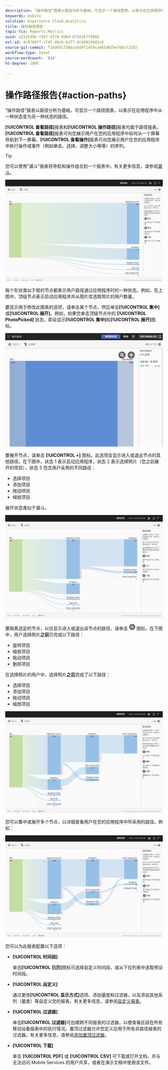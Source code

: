 ```yaml
---
description: “操作路径”报表以路径分析为基础，可显示一个路径图表，以表示在应用程序中从一种状态变为另一种状态的路径。
keywords: mobile
solution: Experience Cloud,Analytics
title: 操作路径报告
topic-fix: Reports,Metrics
uuid: a21e5d9e-fd57-4178-9d64-87181b7f988b
exl-id: 4c97b07f-17df-49cb-b2f7-dcb682d9d3c6
source-git-commit: f18d65c738ba16d9f1459ca485d87be708cf23d2
workflow-type: tm+mt
source-wordcount: '524'
ht-degree: 100%

---
```


# 操作路径报告{#action-paths}

“操作路径”报表以路径分析为基础，可显示一个路径图表，以表示在应用程序中从一种状态变为另一种状态的路径。

**[!UICONTROL 查看路径]**&#x200B;报表和&#x200B;**[!UICONTROL 操作路径]**&#x200B;报表均属于路径报表。**[!UICONTROL 查看路径]**&#x200B;报表可向您展示用户在您的应用程序中如何从一个屏幕导航到下一屏幕。**[!UICONTROL 查看操作]**&#x200B;报表可向您展示用户在您的应用程序中执行操作或事件（例如单击、选择、调整大小等等）的序列。

>[!TIP]
>
>您可以使用“漏斗”报表将导航和操作组合到一个报表中。有关更多信息，请参阅[漏斗](/help/using/usage/reports-funnel.md)。

![](assets/action_paths.png)

每个形状类似于框的节点都表示用户路径通过应用程序时的一种状态。例如，在上图中，顶级节点表示启动应用程序并从图片库选取照片的用户数量。

要显示用于修改此图表的选项，请单击某个节点，然后单击&#x200B;**[!UICONTROL 集中]**&#x200B;或&#x200B;**[!UICONTROL 展开]**。例如，如果您单击顶级节点中的 **[!UICONTROL PhotoPicked]** 状态，即会显示&#x200B;**[!UICONTROL 集中]**&#x200B;和&#x200B;**[!UICONTROL 展开]**&#x200B;图标。

![](assets/action_paths_icons.png)

要展开节点，请单击 **[!UICONTROL +]** 图标。此选项会显示进入或退出节点的其他路径。在下图中，状态 1 表示启动应用程序，状态 2 表示选择照片（您之前展开的项目），状态 3 包含用户采用的不同路径：

* 选择项目
* 添加项目
* 拖动项目
* 缩放项目

展开状态类似于漏斗。

![操作路径展开](assets/action_paths_expand.png)

要隔离选定的节点，以仅显示进入或退出该节点的路径，请单击 ![集中图标](assets/icon_focus.png) 图标。在下图中，用户选择照片&#x200B;**之前**&#x200B;已完成以下路径：

* 旋转项目
* 缩放项目
* 拖动项目
* 删除项目

在选择照片的用户中，选择照片&#x200B;**之后**&#x200B;完成了以下路径：

* 选择项目
* 添加项目
* 拖动项目
* 缩放项目

![操作路径集中](assets/action_paths_focus.png)

您可以集中或展开多个节点，以详细查看用户在您的应用程序中所采用的路径。例如：

![操作路径多个](assets/action_paths_mult.png)

您可以为此报表配置以下选项：

* **[!UICONTROL 时间段]**

   单击&#x200B;**[!UICONTROL 日历]**&#x200B;图标可选择自定义时间段，或从下拉列表中选取预设时间段。

* **[!UICONTROL 自定义]**

   通过更改&#x200B;**[!UICONTROL 显示方式]**&#x200B;选项、添加量度和过滤器，以及添加其他系列（量度）等自定义您的报表。有关更多信息，请参阅[自定义报表](/help/using/usage/reports-customize/reports-customize.md)。

* **[!UICONTROL 过滤器]**

   单击&#x200B;**[!UICONTROL 过滤器]**&#x200B;可创建跨不同报表的过滤器，以便查看区段在所有移动设备报表中的执行情况。置顶过滤器允许您定义应用于所有非路径报表的过滤器。有关更多信息，请参阅[添加置顶过滤器](/help/using/usage/reports-customize/t-sticky-filter.md)。

* **[!UICONTROL 下载]**

   单击 **[!UICONTROL PDF]** 或 **[!UICONTROL CSV]** 可下载或打开文档，并与无法访问 Mobile Services 的用户共享，或者在演示文稿中使用该文件。
